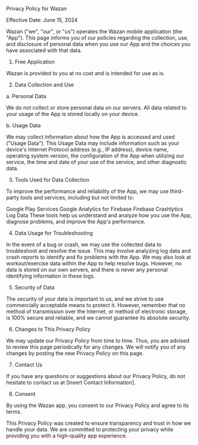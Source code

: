 Privacy Policy for Wazan

Effective Date: June 15, 2024

Wazan ("we", "our", or "us") operates the Wazan mobile application (the "App"). This page informs you of our policies regarding the collection, use, and disclosure of personal data when you use our App and the choices you have associated with that data.

1. Free Application

Wazan is provided to you at no cost and is intended for use as is.

2. Data Collection and Use

a. Personal Data

We do not collect or store personal data on our servers. All data related to your usage of the App is stored locally on your device.

b. Usage Data

We may collect information about how the App is accessed and used ("Usage Data"). This Usage Data may include information such as your device's Internet Protocol address (e.g., IP address), device name, operating system version, the configuration of the App when utilizing our service, the time and date of your use of the service, and other diagnostic data.

3. Tools Used for Data Collection

To improve the performance and reliability of the App, we may use third-party tools and services, including but not limited to:

Google Play Services
Google Analytics for Firebase
Firebase Crashlytics
Log Data
These tools help us understand and analyze how you use the App, diagnose problems, and improve the App's performance.

4. Data Usage for Troubleshooting

In the event of a bug or crash, we may use the collected data to troubleshoot and resolve the issue. This may involve analyzing log data and crash reports to identify and fix problems with the App. We may also look at workout/exercise data within the App to help resolve bugs. However, no data is stored on our own servers, and there is never any personal identifying information in these logs.

5. Security of Data

The security of your data is important to us, and we strive to use commercially acceptable means to protect it. However, remember that no method of transmission over the Internet, or method of electronic storage, is 100% secure and reliable, and we cannot guarantee its absolute security.

6. Changes to This Privacy Policy

We may update our Privacy Policy from time to time. Thus, you are advised to review this page periodically for any changes. We will notify you of any changes by posting the new Privacy Policy on this page.

7. Contact Us

If you have any questions or suggestions about our Privacy Policy, do not hesitate to contact us at [Insert Contact Information].

8. Consent

By using the Wazan app, you consent to our Privacy Policy and agree to its terms.

This Privacy Policy was created to ensure transparency and trust in how we handle your data. We are committed to protecting your privacy while providing you with a high-quality app experience.
